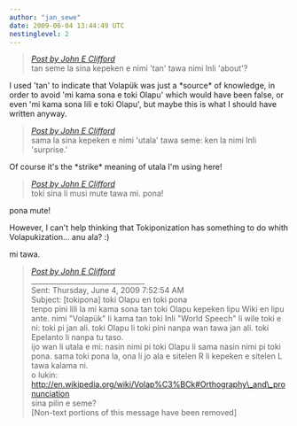 ```yaml
---
author: "jan_sewe"
date: 2009-06-04 13:44:49 UTC
nestinglevel: 2
---
```

> [_Post by John E Clifford_](/Bb8uy5ib/toki-olapu-en-toki-pona#post2)  
> tan seme la sina kepeken e nimi 'tan' tawa nimi Inli 'about'?  
> 

I used 'tan' to indicate that Volapük was just a \*source\* of knowledge, in order to avoid 'mi kama sona e toki Olapu' which would have been false, or even 'mi kama sona lili e toki Olapu', but maybe this is what I should have written anyway.  

> [_Post by John E Clifford_](/Bb8uy5ib/toki-olapu-en-toki-pona#post2)  
> sama la sina kepeken e nimi 'utala' tawa seme: ken la nimi Inli 'surprise.'  
> 

Of course it's the \*strike\* meaning of utala I'm using here!  

> [_Post by John E Clifford_](/Bb8uy5ib/toki-olapu-en-toki-pona#post2)  
> toki sina li musi mute tawa mi. pona!  
> 

pona mute!  
  
However, I can't help thinking that Tokiponization has something to do whith Volapukization... anu ala? :)  
  
mi tawa.  

> [_Post by John E Clifford_](/Bb8uy5ib/toki-olapu-en-toki-pona#post2)  
> \_\_\_\_\_\_\_\_\_\_\_\_\_\_\_\_\_\_\_\_\_\_\_\_\_\_\_\_\_\_\_\_  
> Sent: Thursday, June 4, 2009 7:52:54 AM  
> Subject: \[tokipona\] toki Olapu en toki pona  
> tenpo pini lili la mi kama sona tan toki Olapu kepeken lipu Wiki en lipu ante. nimi "Volapük" li kama tan toki Inli "World Speech" li wile toki e ni: toki pi jan ali. toki Olapu li toki pini nanpa wan tawa jan ali. toki Epelanto li nanpa tu taso.  
> ijo wan li utala e mi: nasin nimi pi toki Olapu li sama nasin nimi pi toki pona. sama toki pona la, ona li jo ala e sitelen R li kepeken e sitelen L tawa kalama ni.  
> o lukin: http://en.wikipedia.org/wiki/Volap%C3%BCk#Orthography\_and\_pronunciation  
> sina pilin e seme?  
> \[Non-text portions of this message have been removed\]  
>